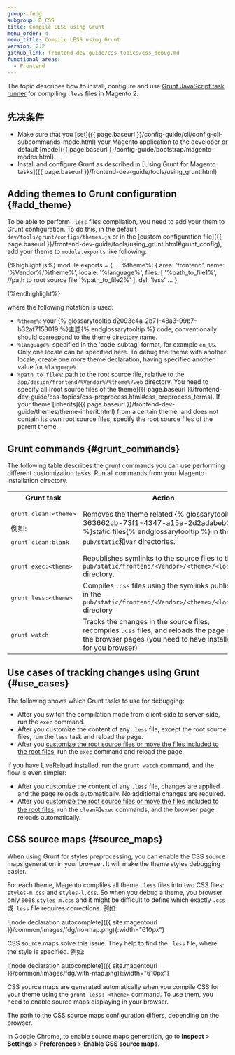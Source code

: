 ```yaml
---
group: fedg
subgroup: D_CSS
title: Compile LESS using Grunt
menu_order: 4
menu_title: Compile LESS using Grunt
version: 2.2
github_link: frontend-dev-guide/css-topics/css_debug.md
functional_areas:
  - Frontend
---
```


The topic describes how to install, configure and use [Grunt JavaScript task runner](http://gruntjs.com/) for compiling `.less` files in Magento 2.

## 先决条件


- Make sure that you [set]({{ page.baseurl }}/config-guide/cli/config-cli-subcommands-mode.html) your Magento application to the developer or default [mode]({{ page.baseurl }}/config-guide/bootstrap/magento-modes.html).
- Install and configure Grunt as described in [Using Grunt for Magento tasks]({{ page.baseurl }}/frontend-dev-guide/tools/using_grunt.html)


## Adding themes to Grunt configuration {#add_theme}

To be able to perform `.less` files compilation, you need to add your them to Grunt configuration. To do this, in the default `dev/tools/grunt/configs/themes.js` or in the [custom configuration file]({{ page.baseurl }}/frontend-dev-guide/tools/using_grunt.html#grunt_config), add your theme to `module.exports` like following:

{%highlight js%}
module.exports = {
    ...
    %theme%: {
        area: 'frontend',
        name: '%Vendor%/%theme%',
        locale: '%language%',
        files: [
            '%path_to_file1%', //path to root source file
            '%path_to_file2%'
        ],
        dsl: 'less'
    ...
    },

{%endhighlight%}

where the following notation is used:

* `%theme%`: your {% glossarytooltip d2093e4a-2b71-48a3-99b7-b32af7158019 %}主题{% endglossarytooltip %} code, conventionally should correspond to the theme directory name.
* `%language%`: specified in the 'code_subtag' format, for example `en_US`. Only one locale can be specified here. To debug the theme with another locale, create one more theme declaration, having specified another value for `%language%`.
* `%path_to_file%`: path to the root source file, relative to the `app/design/frontend/%Vendor%/%theme%/web` directory. You need to specify all [root source files of the theme]({{ page.baseurl }}/frontend-dev-guide/css-topics/css-preprocess.html#css_preprocess_terms). If your theme [inherits]({{ page.baseurl }}/frontend-dev-guide/themes/theme-inherit.html) from a certain theme, and does not contain its own root source files, specify the root source files of the parent theme.

## Grunt commands {#grunt_commands}

The following table describes the grunt commands you can use performing different customization tasks. Run all commands from your Magento installation directory.

<table>
<tr>
<th>
Grunt task
</th>
<th>
Action
</th>
</tr>
<tr>
<td>
<pre>
grunt clean:&lt;theme&gt;
</pre>
例如:
<pre>
grunt clean:blank
</pre>
</td>
<td>
Removes the theme related {% glossarytooltip 363662cb-73f1-4347-a15e-2d2adabeb0c2 %}static files{% endglossarytooltip %} in the <code>pub/static</code>和<code>var</code> directories.
</td>
</tr>
<tr>
<td>
<pre>
grunt exec:&lt;theme&gt;
</pre>
</td>
<td>
Republishes symlinks to the source files to the <code>pub/static/frontend/&lt;Vendor&gt;/&lt;theme&gt;/&lt;locale&gt;</code> directory.
</td>
</tr>
<tr>
<td>
<pre>
grunt less:&lt;theme&gt;
</pre>
</td>
<td>
Compiles <code>.css</code> files using the symlinks published in the <code>pub/static/frontend/&lt;Vendor&gt;/&lt;theme&gt;/&lt;locale&gt;</code> directory
</td>
</tr>
<tr>
<td>
<pre>
grunt watch
</pre>
</td>
<td>
Tracks the changes in the source files, recompiles <code>.css</code> files, and reloads the page in the browser pages
(you need to have installed for you browser)
</td>
</tr>
</table>

## Use cases of tracking changes using Grunt {#use_cases}

The following shows which Grunt tasks to use for debugging:

<ul>
<li>After you switch the compilation mode from client-side to server-side, run the <code>exec</code> command.</li>
<li>
After you customize the content of any <code>.less</code> file, except the root source files, run the <code>less</code> task and reload the page. </li>
<li>After you <a href="http://devdocs.magento.com/guides/v2.2/frontend-dev-guide/css-topics/css-preprocess.html#css_exception">customize the root source files or move the files included to the root files</a>, run the <code>exec</code> command and reload the page.</li>
</ul>

If you have LiveReload installed, run the <code>grunt watch</code> command, and the flow is even simpler:
<ul>
<li>
After you customize the content of any <code>.less</code> file, changes are applied and the page reloads automatically. No additional changes are required.</li>

<li>After you <a href="http://devdocs.magento.com/guides/v2.2/frontend-dev-guide/css-topics/css-preprocess.html#css_exception">customize the root source files or move the files included to the root files</a>, run the <code>clean</code>和<code>exec</code> commands, and the browser page reloads automatically.</li>

</ul>

## CSS source maps {#source_maps}

When using Grunt for styles preprocessing, you can enable the CSS source maps generation in your browser. It will make the theme styles debugging easier.

For each theme, Magento compliles all theme `.less` files into two CSS files: `styles-m.css` and `styles-l.css`. So when you debug a theme, you browser only sees `styles-m.css` and it might be difficult to define which exactly `.css`或`.less` file requires corrections. 例如:

![node declaration autocomplete]({{ site.magentourl }}/common/images/fdg/no-map.png){:width="610px"}

CSS source maps solve this issue. They help to find the `.less` file, where the style is specified. 例如:

![node declaration autocomplete]({{ site.magentourl }}/common/images/fdg/with-map.png){:width="610px"}

CSS source maps are generated automatically when you compile CSS for your theme using the `grunt less: <theme>` command. To use them, you need to enable source maps displaying in your browser.

The path to the CSS source maps configuration differs, depending on the browser.

In Google Chrome, to enable source maps generation, go to **Inspect** > **Settings** > **Preferences** > **Enable CSS source maps**.   
